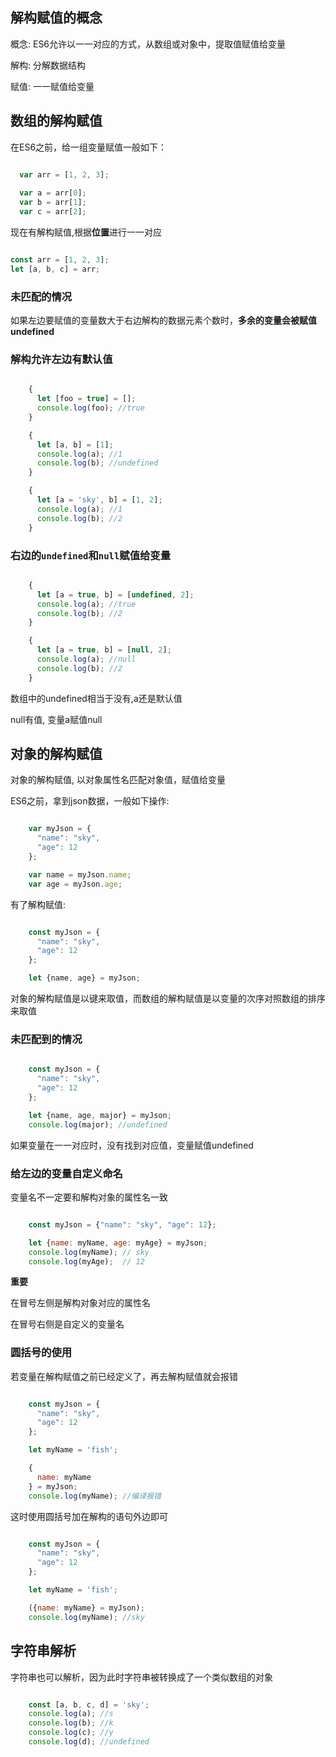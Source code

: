 ## 解构赋值的概念

概念: ES6允许以一一对应的方式，从数组或对象中，提取值赋值给变量

解构: 分解数据结构 

赋值: 一一赋值给变量


## 数组的解构赋值

在ES6之前，给一组变量赋值一般如下：

```javascript

  var arr = [1, 2, 3];
  
  var a = arr[0];
  var b = arr[1];
  var c = arr[2];

```

现在有解构赋值,根据**位置**进行一一对应

```javascript

const arr = [1, 2, 3];
let [a, b, c] = arr;

```

### 未匹配的情况

如果左边要赋值的变量数大于右边解构的数据元素个数时，**多余的变量会被赋值undefined**


### 解构允许左边有默认值

```javascript

    {
      let [foo = true] = [];
      console.log(foo); //true
    }

    {
      let [a, b] = [1];
      console.log(a); //1
      console.log(b); //undefined
    }

    {
      let [a = 'sky', b] = [1, 2];
      console.log(a); //1
      console.log(b); //2
    }

```

### 右边的`undefined`和`null`赋值给变量

```javascript

    {
      let [a = true, b] = [undefined, 2];
      console.log(a); //true
      console.log(b); //2
    }

    {
      let [a = true, b] = [null, 2];
      console.log(a); //null
      console.log(b); //2
    }

```

数组中的undefined相当于没有,a还是默认值

null有值, 变量a赋值null


## 对象的解构赋值

对象的解构赋值, 以对象属性名匹配对象值，赋值给变量

ES6之前，拿到json数据，一般如下操作:

```javascript

    var myJson = {
      "name": "sky",
      "age": 12
    };

    var name = myJson.name;
    var age = myJson.age;

```

有了解构赋值:

```javascript

    const myJson = {
      "name": "sky",
      "age": 12
    };

    let {name, age} = myJson;

```

对象的解构赋值是以键来取值，而数组的解构赋值是以变量的次序对照数组的排序来取值

### 未匹配到的情况

```javascript

    const myJson = {
      "name": "sky",
      "age": 12
    };

    let {name, age, major} = myJson;
    console.log(major); //undefined

```

如果变量在一一对应时，没有找到对应值，变量赋值undefined


### 给左边的变量自定义命名

变量名不一定要和解构对象的属性名一致

```javascript

    const myJson = {"name": "sky", "age": 12};

    let {name: myName, age: myAge} = myJson;
    console.log(myName); // sky
    console.log(myAge);  // 12

```

**重要**

在冒号左侧是解构对象对应的属性名

在冒号右侧是自定义的变量名

### 圆括号的使用

若变量在解构赋值之前已经定义了，再去解构赋值就会报错

```javascript

    const myJson = {
      "name": "sky",
      "age": 12
    };

    let myName = 'fish';

    {
      name: myName
    } = myJson;
    console.log(myName); //编译报错

```

这时使用圆括号加在解构的语句外边即可

```javascript

    const myJson = {
      "name": "sky",
      "age": 12
    };

    let myName = 'fish';

    ({name: myName} = myJson);
    console.log(myName); //sky

```

## 字符串解析

字符串也可以解析，因为此时字符串被转换成了一个类似数组的对象

```javascript

    const [a, b, c, d] = 'sky';
    console.log(a); //s
    console.log(b); //k
    console.log(c); //y
    console.log(d); //undefined

```